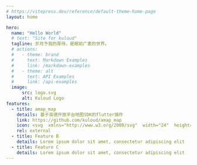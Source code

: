 ```yaml
---
# https://vitepress.dev/reference/default-theme-home-page
layout: home

hero:
  name: "Hello World"
  # text: "Site for kuloud"
  tagline: 岁月予我的厚待，是眼前广袤的世界。
  # actions:
  #   - theme: brand
  #     text: Markdown Examples
  #     link: /markdown-examples
  #   - theme: alt
  #     text: API Examples
  #     link: /api-examples
  image:
      src: logo.svg
      alt: Kuloud Logo
features:
  - title: amap_map
    details: 基于高德开放平台地图SDK的flutter插件
    link: https://github.com/kuloud/amap_map
    icon: <svg  xmlns="http://www.w3.org/2000/svg"  width="24"  height="24"  viewBox="0 0 24 24"  fill="none"  stroke="currentColor"  stroke-width="2"  stroke-linecap="round"  stroke-linejoin="round"  class="icon icon-tabler icons-tabler-outline icon-tabler-map"><path stroke="none" d="M0 0h24v24H0z" fill="none"/><path d="M3 7l6 -3l6 3l6 -3v13l-6 3l-6 -3l-6 3v-13" /><path d="M9 4v13" /><path d="M15 7v13" /></svg>
    rel: external
  - title: Feature B
    details: Lorem ipsum dolor sit amet, consectetur adipiscing elit
  - title: Feature C
    details: Lorem ipsum dolor sit amet, consectetur adipiscing elit
---
```


